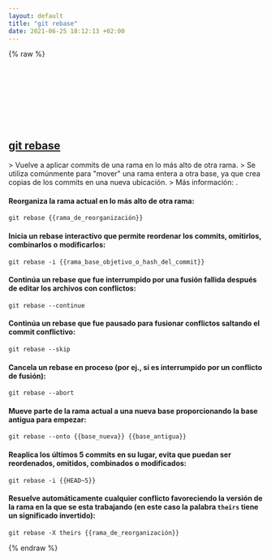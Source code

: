 ```yaml
---
layout: default
title: "git rebase"
date: 2021-06-25 18:12:13 +02:00
---
```

{% raw %}
<h2 id="git-rebase">
  <a href="/es/common/git-rebase.html">git rebase</a> <a href="#git-rebase"><svg class="icon">
    <use href="/assets/images/unicode_sprite.svg#link" />
  </svg></a>
</h2>
> Vuelve a aplicar commits de una rama en lo más alto de otra rama.
> Se utiliza comúnmente para "mover" una rama entera a otra base, ya que crea copias de los commits en una nueva ubicación.
> Más información: <https://git-scm.com/docs/git-rebase>.

#### Reorganiza la rama actual en lo más alto de otra rama:
```shell
git rebase {{rama_de_reorganización}}
```
#### Inicia un rebase interactivo que permite reordenar los commits, omitirlos, combinarlos o modificarlos:
```shell
git rebase -i {{rama_base_objetivo_o_hash_del_commit}}
```
#### Continúa un rebase que fue interrumpido por una fusión fallida después de editar los archivos con conflictos:
```shell
git rebase --continue
```
#### Continúa un rebase que fue pausado para fusionar conflictos saltando el commit conflictivo:
```shell
git rebase --skip
```
#### Cancela un rebase en proceso (por ej., si es interrumpido por un conflicto de fusión):
```shell
git rebase --abort
```
#### Mueve parte de la rama actual a una nueva base proporcionando la base antigua para empezar:
```shell
git rebase --onto {{base_nueva}} {{base_antigua}}
```
#### Reaplica los últimos 5 commits en su lugar, evita que puedan ser reordenados, omitidos, combinados o modificados:
```shell
git rebase -i {{HEAD~5}}
```
#### Resuelve automáticamente cualquier conflicto favoreciendo la versión de la rama en la que se esta trabajando (en este caso la palabra `theirs` tiene un significado invertido):
```shell
git rebase -X theirs {{rama_de_reorganización}}
```
{% endraw %}
